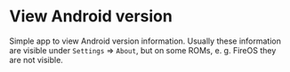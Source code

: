 # View Android version
Simple app to view Android version information. Usually these information are visible under `Settings` => `About`, but on some ROMs, e. g. FireOS they are not visible.
